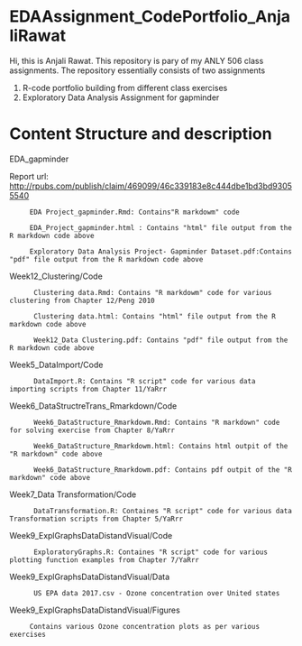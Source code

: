 # EDAAssignment_CodePortfolio_AnjaliRawat
Hi, this is Anjali Rawat. This repository is pary of my ANLY 506 class assignments. The repository essentially consists of two assignments
1) R-code portfolio building from different class exercises 
2) Exploratory Data Analysis Assignment for gapminder 

# Content Structure and description


  EDA_gapminder
  
  Report url: http://rpubs.com/publish/claim/469099/46c339183e8c444dbe1bd3bd93055540
  
         EDA Project_gapminder.Rmd: Contains"R markdowm" code
    
         EDA_Project_gapminder.html : Contains "html" file output from the R markdown code above
    
         Exploratory Data Analysis Project- Gapminder Dataset.pdf:Contains "pdf" file output from the R markdown code above

   Week12_Clustering/Code 
   
          Clustering data.Rmd: Contains "R markdowm" code for various clustering from Chapter 12/Peng 2010
          
          Clustering data.html: Contains "html" file output from the R markdown code above
          
          Week12_Data Clustering.pdf: Contains "pdf" file output from the R markdown code above
          
   Week5_DataImport/Code 
   
          DataImport.R: Contains "R script" code for various data importing scripts from Chapter 11/YaRrr
          
          
   Week6_DataStructreTrans_Rmarkdown/Code 
   
          Week6_DataStructure_Rmarkdowm.Rmd: Contains "R markdown" code for solving exercise from Chapter 8/YaRrr
          
          Week6_DataStructure_Rmarkdowm.html: Contains html outpit of the "R markdown" code above
          
          Week6_DataStructure_Rmarkdowm.pdf: Contains pdf outpit of the "R markdown" code above
          
          
   Week7_Data Transformation/Code
   
          DataTransformation.R: Containes "R script" code for various data Transformation scripts from Chapter 5/YaRrr
          
          
   Week9_ExplGraphsDataDistandVisual/Code
   
          ExploratoryGraphs.R: Containes "R script" code for various plotting function examples from Chapter 7/YaRrr
          
   Week9_ExplGraphsDataDistandVisual/Data
   
          US EPA data 2017.csv - Ozone concentration over United states
          
   Week9_ExplGraphsDataDistandVisual/Figures 
   
         Contains various Ozone concentration plots as per various exercises 
    
